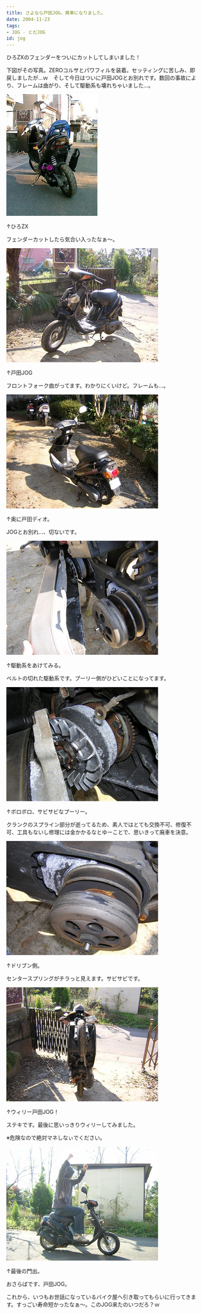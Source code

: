 ```yaml
---
title: さよなら戸田JOG、廃車になりました。
date: 2004-11-23
tags:
- JOG - とだJOG
id: jog
---
```



<p class="sentence">ひろZXのフェンダーをついにカットしてしまいました！</p>
<p class="sentence spacing10">下図がその写真。ZEROコルサとパワフィルを装着。セッティングに苦しみ、即戻しましたが...ｗ　そして今日はついに戸田JOGとお別れです。数回の事故により、フレームは曲がり、そして駆動系も壊れちゃいました...。</p>
<div class="center spacing"><img src="/photo/diary/2004.11.23_zx1.jpg" alt=""></div>
<p class="sentence">↑ひろZX</p>
<p class="sentence spacing10">フェンダーカットしたら気合い入ったなぁ～。</p>
<div class="center spacing"><img src="/photo/diary/2004.11.23_zx2.jpg" alt=""></div>
<p class="sentence">↑戸田JOG</p>
<p class="sentence spacing10">フロントフォーク曲がってます。わかりにくいけど。フレームも...。</p>
<div class="center spacing"><img src="/photo/diary/2004.11.23_zx3.jpg" alt=""></div>
<p class="sentence">↑奥に戸田ディオ。</p>
<p class="sentence spacing10">JOGとお別れ...、切ないです。</p>
<div class="center spacing"><img src="/photo/diary/2004.11.23_zx4.jpg" alt=""></div>
<p class="sentence">↑駆動系をあけてみる。</p>
<p class="sentence spacing10">ベルトの切れた駆動系です。プーリー側がひどいことになってます。</p>
<div class="center spacing"><img src="/photo/diary/2004.11.23_zx5.jpg" alt=""></div>
<p class="sentence">↑ボロボロ、サビサビなプーリー。</p>
<p class="sentence spacing10">クランクのスプライン部分が逝ってるため、素人ではとても交換不可、修復不可、工具もないし修理には金かかるなとゆーことで、思いきって廃車を決意。</p>
<div class="center spacing"><img src="/photo/diary/2004.11.23_zx6.jpg" alt=""></div>
<p class="sentence">↑ドリブン側。</p>
<p class="sentence spacing10">センタースプリングがチラっと見えます。サビサビです。</p>
<div class="center spacing"><img src="/photo/diary/2004.11.23_zx7.jpg" alt=""></div>
<p class="sentence">↑ウィリー戸田JOG！</p>
<p class="sentence">ステキです。最後に思いっきりウィリーしてみました。</p>
<p class="sentence spacing10">※危険なので絶対マネしなぃでください。</p>
<div class="center spacing"><img src="/photo/diary/2004.11.23_zx8.jpg" alt=""></div>
<p class="sentence">↑最後の門出。</p>
<p class="sentence">おさらばです、戸田JOG。</p>
<p class="sentence">これから、いつもお世話になっているバイク屋へ引き取ってもらいに行ってきます。すっごい寿命短かったなぁ～。このJOG来たのいつだろ？ｗ</p>
